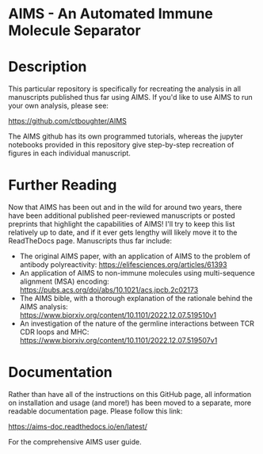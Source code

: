 # AIMS - An Automated Immune Molecule Separator

# Description
This particular repository is specifically for recreating the analysis in all manuscripts published thus far using AIMS. If you'd like to use AIMS to run your own analysis, please see:

https://github.com/ctboughter/AIMS

The AIMS github has its own programmed tutorials, whereas the jupyter notebooks provided in this repository give step-by-step recreation of figures in each individual manuscript.

# Further Reading
Now that AIMS has been out and in the wild for around two years, there have been additional published peer-reviewed manuscripts or posted preprints that highlight the capabilities of AIMS! I'll try to keep this list relatively up to date, and if it ever gets lengthy will likely move it to the ReadTheDocs page. Manuscripts thus far include:

- The original AIMS paper, with an application of AIMS to the problem of antibody polyreactivity: https://elifesciences.org/articles/61393 
- An application of AIMS to non-immune molecules using multi-sequence alignment (MSA) encoding: https://pubs.acs.org/doi/abs/10.1021/acs.jpcb.2c02173
- The AIMS bible, with a thorough explanation of the rationale behind the AIMS analysis: https://www.biorxiv.org/content/10.1101/2022.12.07.519510v1
- An investigation of the nature of the germline interactions between TCR CDR loops and MHC: https://www.biorxiv.org/content/10.1101/2022.12.07.519507v1

# Documentation
Rather than have all of the instructions on this GitHub page, all information on installation and usage (and more!) has been moved to a separate, more readable documentation page. Please follow this link:

https://aims-doc.readthedocs.io/en/latest/

For the comprehensive AIMS user guide.